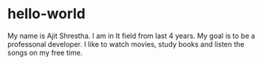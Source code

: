 # hello-world
My name is Ajit Shrestha. I am in It field from last 4 years.
My goal is to be a professonal developer. I like to watch movies, study books and listen 
the songs on my free time.
